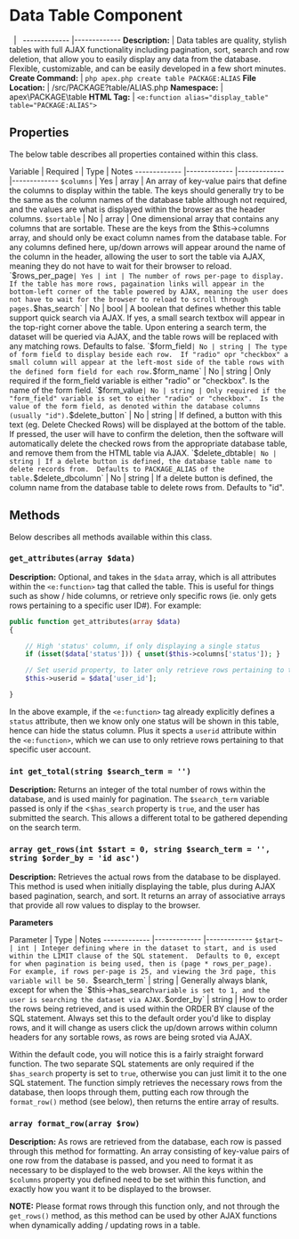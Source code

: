
# Data Table Component

&nbsp; | &nbsp; ------------- |------------- **Description:** | Data tables are quality, stylish tables with
full AJAX functionality including pagination, sort, search and row deletion, that allow you to easily display
any data from the database.  Flexible, customizable, and can be easily developed in a few short minutes.
**Create Command:** | `php apex.php create table PACKAGE:ALIAS` **File Location:** |
/src/PACKAGE?table/ALIAS.php **Namespace:** | apex\PACKAGE\table **HTML Tag:** | `<e:function
alias="display_table" table="PACKAGE:ALIAS">`


## Properties

The below table describes all properties contained within this class.

Variable | Required | Type | Notes ------------- |------------- |------------- |------------- `$columns` | Yes
| array | An array of key-value pairs that define the columns to display within the table.  The keys should
generally try to be the same as the column names of the database table although not required, and the values
are what is displayed within the browser as the header columns. `$sortable` | No | array | One dimensional
array that contains any columns that are sortable.  These are the keys from the $this->columns array, and
should only be exact column names from the database table. For any columns defined here, up/down arrows will
appear around the name of the column in the header, allowing the user to sort the table via AJAX, meaning they
do not have to wait for their browser to reload. `$rows_per_page` | Yes | int | The number of rows per-page to
display.  If the table has more rows, pagaination links will appear in the bottom-left corner of the table
powered by AJAX, meaning the user does not have to wait for the browser to reload to scroll through pages.
`$has_search` | No | bool | A boolean that defines whether this table support quick search via AJAX.  If yes,
a small search textbox will appear in the top-right corner above the table.  Upon entering a search term, the
dataset will be queried via AJAX, and the table rows will be replaced with any matching rows.  Defaults to
false. `$form_field` | No | string | The type of form field to display beside each row.  If "radio" opr
"checkbox" a small column will appear at the left-most side of the table rows with the defined form field for
each row. `$form_name` | No | string | Only required if the form_field variable is either "radio" or
"checkbox".  Is the name of the form field. `$form_value` | No | string | Only required if the "form_field"
variable is set to either "radio" or "checkbox".  Is the value of the form field, as denoted within the
database columns (usually "id"). `$delete_button` | No | string | If defined, a button with this text (eg.
Delete Checked Rows) will be displayed at the bottom of the table.  If pressed, the user will have to confirm
the deletion, then the software will automatically delete the checked rows from the appropriate database
table, and remove them from the HTML table via AJAX. `$delete_dbtable` | No | string | If a delete button is
defined, the database table name to delete records from.  Defaults to PACKAGE_ALIAS of the table.
`$delete_dbcolumn` | No | string | If a delete button is defined, the column name from the database table to
delete rows from.  Defaults to "id".


## Methods

Below describes all methods available within this class.


### `get_attributes(array $data)`

**Description:** Optional, and takes in the `$data` array, which is all attributes within the `<e:function>`
tag that called the table.  This is useful for things such as show / hide columns, or retrieve only specific
rows (ie. only gets rows pertaining to a specific user ID#).  For example:

~~~php
public function get_attributes(array $data)
{

    // High 'status' column, if only displaying a single status
    if (isset($data['status'])) { unset($this->columns['status']); }

    // Set userid property, to later only retrieve rows pertaining to this specific user
    $this->userid = $data['user_id'];

}
~~~

In the above example, if the `<e:function>` tag already explicitly defines a `status` attribute, then we know
only one status will be shown in this table, hence can hide the status column.  Plus it spects a `userid`
attribute within the `<e:function>`, which we can use to only retrieve rows pertaining to that specific user
account.


### `int get_total(string $search_term = '')`

**Description:** Returns an integer of the total number of rows within the database, and is used mainly for
pagination. The `$search_term` variable passed is only if the
<`$has_search` property is `true`, and the user has submitted the search.  This allows a
different total to be gathered depending on the search term.



### `array get_rows(int $start = 0, string $search_term = '', string $order_by = 'id asc')`

**Description:** Retrieves the actual rows from the database to be displayed.  This method is used when
initially displaying the table, plus during AJAX based pagination, search, and sort.  It returns an array of
associative arrays that provide all row values to display to the browser.

**Parameters**

Parameter | Type | Notes ------------- |------------- |------------- `$start~ | int | Integer defining where
in the dataset to start, and is used within the LIMIT clause of the SQL statement.  Defaults to 0, except for
when pagination is being used, then is (page * rows_per_page).  For example, if rows per-page is 25, and
viewing the 3rd page, this variable will be 50. `$search_term` | string | Generally always blank, except for
when the `$this->has_search` variable is set to 1, and the user is searching the dataset via AJAX. `$order_by`
| string | How to order the rows being retrieved, and is used within the ORDER BY clause of the SQL statement.
Always set this to the default order you'd like to display rows, and it will change as users click the up/down
arrows within column headers for any sortable rows, as rows are being sroted via AJAX.

Within the default code, you will notice this is a fairly straight forward function.  The two separate SQL
statements are only required if the `$has_search` property is set to `true`, otherwise you can just limit it
to the one SQL statement.  The function simply retrieves the necessary rows from the database, then loops
through them, putting each row through the `format_row()` method (see below), then returns the entire array of
results.</p>


### `array format_row(array $row)`

**Description:** As rows are retrieved from the database, each row is passed through this method for
formatting.  An array consisting of key-value pairs of one row from the database is passed, and you need to
format it as necessary to be displayed to the web browser.  All the keys within the `$columns` property you
defined need to be set within this function, and exactly how you want it to be displayed to the browser.

**NOTE:** Please format rows through this function only, and not through the `get_rows()` method, as this
method can be used by other AJAX functions when dynamically adding / updating rows in a table.


